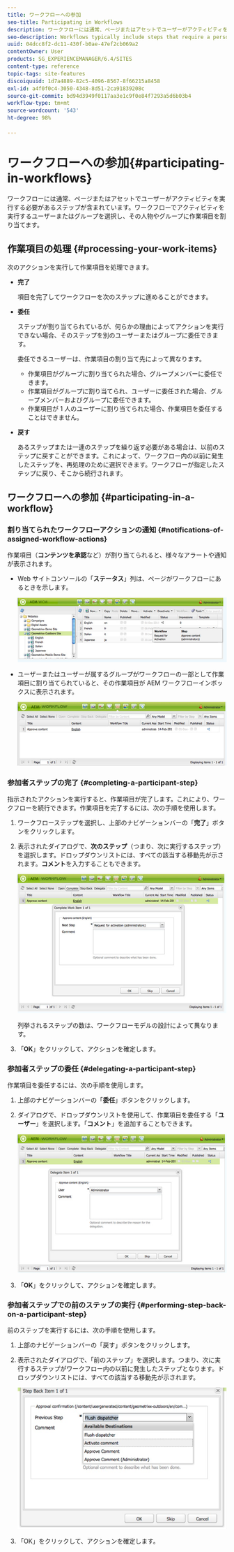 ```yaml
---
title: ワークフローへの参加
seo-title: Participating in Workflows
description: ワークフローには通常、ページまたはアセットでユーザーがアクティビティを実行する必要があるステップが含まれています。ワークフローでアクティビティを実行するユーザーまたはグループを選択し、その人物やグループに作業項目を割り当てます。
seo-description: Workflows typically include steps that require a person to perform an activity on a page or asset. The workflow selects a user or group to perform the activity and assigns a work item to that person or group.
uuid: 04dcc8f2-dc11-430f-b0ae-47ef2cb069a2
contentOwner: User
products: SG_EXPERIENCEMANAGER/6.4/SITES
content-type: reference
topic-tags: site-features
discoiquuid: 1d7a4889-82c5-4096-8567-8f66215a8458
exl-id: a4f0f0c4-3050-4348-8d51-2ca91839208c
source-git-commit: bd94d3949f0117aa3e1c9f0e84f7293a5d6b03b4
workflow-type: tm+mt
source-wordcount: '543'
ht-degree: 98%

---
```


# ワークフローへの参加{#participating-in-workflows}

ワークフローには通常、ページまたはアセットでユーザーがアクティビティを実行する必要があるステップが含まれています。ワークフローでアクティビティを実行するユーザーまたはグループを選択し、その人物やグループに作業項目を割り当てます。

## 作業項目の処理 {#processing-your-work-items}

次のアクションを実行して作業項目を処理できます。

* **完了**

   項目を完了してワークフローを次のステップに進めることができます。

* **委任**

   ステップが割り当てられているが、何らかの理由によってアクションを実行できない場合、そのステップを別のユーザーまたはグループに委任できます。

   委任できるユーザーは、作業項目の割り当て先によって異なります。

   * 作業項目がグループに割り当てられた場合、グループメンバーに委任できます。
   * 作業項目がグループに割り当てられ、ユーザーに委任された場合、グループメンバーおよびグループに委任できます。
   * 作業項目が 1 人のユーザーに割り当てられた場合、作業項目を委任することはできません。

* **戻す**

   あるステップまたは一連のステップを繰り返す必要がある場合は、以前のステップに戻すことができます。これによって、ワークフロー内の以前に発生したステップを、再処理のために選択できます。ワークフローが指定したステップに戻り、そこから続行されます。

## ワークフローへの参加 {#participating-in-a-workflow}

### 割り当てられたワークフローアクションの通知 {#notifications-of-assigned-workflow-actions}

作業項目（**コンテンツを承認**&#x200B;など）が割り当てられると、様々なアラートや通知が表示されます。

* Web サイトコンソールの「**ステータス**」列は、ページがワークフローにあるときを示します。

   ![workflowstatus-1](assets/workflowstatus-1.png)

* ユーザーまたはユーザーが属するグループがワークフローの一部として作業項目に割り当てられていると、その作業項目が AEM ワークフローインボックスに表示されます。

   ![workflowinbox](assets/workflowinbox.png)

### 参加者ステップの完了 {#completing-a-participant-step}

指示されたアクションを実行すると、作業項目が完了します。これにより、ワークフローを続行できます。作業項目を完了するには、次の手順を使用します。

1. ワークフローステップを選択し、上部のナビゲーションバーの「**完了**」ボタンをクリックします。
1. 表示されたダイアログで、**次のステップ**（つまり、次に実行するステップ）を選択します。ドロップダウンリストには、すべての該当する移動先が示されます。**コメント**&#x200B;を入力することもできます。

   ![workflowcomplete](assets/workflowcomplete.png)

   列挙されるステップの数は、ワークフローモデルの設計によって異なります。

1. 「**OK**」をクリックして、アクションを確定します。

### 参加者ステップの委任 {#delegating-a-participant-step}

作業項目を委任するには、次の手順を使用します。

1. 上部のナビゲーションバーの「**委任**」ボタンをクリックします。
1. ダイアログで、ドロップダウンリストを使用して、作業項目を委任する「**ユーザー**」を選択します。「**コメント**」を追加することもできます。

   ![workflowdelegate](assets/workflowdelegate.png)

1. 「**OK**」をクリックして、アクションを確定します。

### 参加者ステップでの前のステップの実行 {#performing-step-back-on-a-participant-step}

前のステップを実行するには、次の手順を使用します。

1. 上部のナビゲーションバーの「戻す」ボタンをクリックします。
1. 表示されたダイアログで、「前のステップ」を選択します。つまり、次に実行するステップがワークフロー内の以前に発生したステップとなります。ドロップダウンリストには、すべての該当する移動先が示されます。

   ![screen_shot_2018-08-10at155325](assets/screen_shot_2018-08-10at155325.jpg)

1. 「OK」をクリックして、アクションを確定します。
